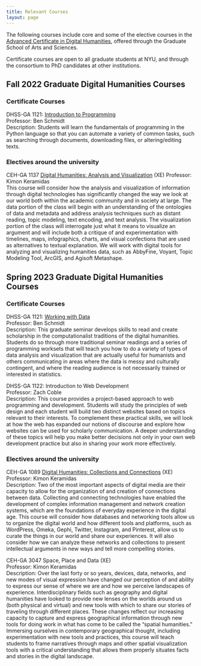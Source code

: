 ```yaml
---
title: Relevant Courses
layout: page
---
```


The following courses include core and some of the elective courses in the [Advanced Certificate in Digital Humanities](/curriculum/certificate/), offered through the Graduate School of Arts and Sciences.

Certificate courses are open to all graduate students at NYU, and through the consortium to PhD candidates at other institutions.

## Fall 2022 Graduate Digital Humanities Courses

### Certificate Courses

DHSS-GA 1121: [Introduction to Programming](https://benschmidt.org/code21)  
Professor: Ben Schmidt  
Description: Students will learn the fundamentals of programming in the Python language so that you can automate a variety of common tasks, such as searching through documents, downloading files, or altering/editing texts.

### Electives around the university

CEH-GA 1137 [Digital Humanities: Analysis and Visualization](https://kimon.hosting.nyu.edu/sites/dh-analysis-visualization/) (XE)
Professor: Kimon Keramidas  
This course will consider how the analysis and visualization of information through digital technologies has significantly changed the way we look at our world both within the academic community and in society at large. The data portion of the class will begin with an understanding of the ontologies of data and metadata and address analysis techniques such as distant reading, topic modeling, text encoding, and text analysis. The visualization portion of the class will interrogate just what it means to visualize an argument and will include both a critique of and experimentation with timelines, maps, infographics, charts, and visual confections that are used as alternatives to textual explanation. We will work with digital tools for analyzing and visualizing humanities data, such as AbbyFine, Voyant, Topic Modeling Tool, ArcGIS, and Agisoft Metashape.


## Spring 2023 Graduate Digital Humanities Courses

### Certificate Courses

DHSS-GA 1121: [Working with Data](https://benschmidt.org/WWD22/)  
Professor: Ben Schmidt  
Description: This graduate seminar develops skills to read and create scholarship in the computationalist traditions of the digital humanities. Students do so through more traditional seminar readings and a series of programming worksets that will teach you how to do a variety of types of data analysis and visualization that are actually useful for humanists and others communicating in areas where the data is messy and culturally contingent, and where the reading audience is not necessarily trained or interested in statistics.

DHSS-GA 1122: Introduction to Web Development  
Professor: Zach Coble  
Description: This course provides a project-based approach to web programming and development. Students will study the principles of web design and each student will build two distinct websites based on topics relevant to their interests. To complement these practical skills, we will look at how the web has expanded our notions of discourse and explore how websites can be used for scholarly communication. A deeper understanding of these topics will help you make better decisions not only in your own web development practice but also in sharing your work more effectively.

### Electives around the university

CEH-GA 1089 [Digital Humanities: Collections and Connections](https://kimon.hosting.nyu.edu/sites/dh-collections-connections/) (XE)  
Professor: Kimon Keramidas  
Description: Two of the most important aspects of digital media are their capacity to allow for the organization of and creation of connections between data. Collecting and connecting technologies have enabled the development of complex information management and network creation systems, which are the foundations of everyday experience in the digital age. This course will consider how databases and networking tools allow us to organize the digital world and how different tools and platforms, such as WordPress, Omeka, Gephi, Twitter, Instagram, and Pinterest, allow us to curate the things in our world and share our experiences. It will also consider how we can analyze these networks and collections to present intellectual arguments in new ways and tell more compelling stories.

CEH-GA 3047 Space, Place and Data (XE)  
Professor: Kimon Keramidas  
Description: Over the last forty or so years, devices, data, networks, and new modes of visual expression have changed our perception of and ability to express our sense of where we are and how we perceive landscapes of experience. Interdisciplinary fields such as geography and digital humanities have looked to provide new lenses on the worlds around us (both physical and virtual) and new tools with which to share our stories of traveling through different places. These changes reflect our increasing capacity to capture and express geographical information through new tools for doing work in what has come to be called the “spatial humanities.” Immersing ourselves in contemporary geographical thought, including experimentation with new tools and practices, this course will teach students to frame narratives through maps and other spatial visualization tools with a critical understanding that allows them properly situates facts and stories in the digital landscape.


<!-- CINE-GT 3040 Advanced Seminar: Cinema & the Digital Humanities (Cinema Studies)
Professor: Marina Hassapopoulou -->

<!-- Spring 2023: Graph Databases and Network Analysis (ISAW)
Professor: Sebastian Heath
https://isaw.nyu.edu/graduate-studies/seminar-descriptions -->
